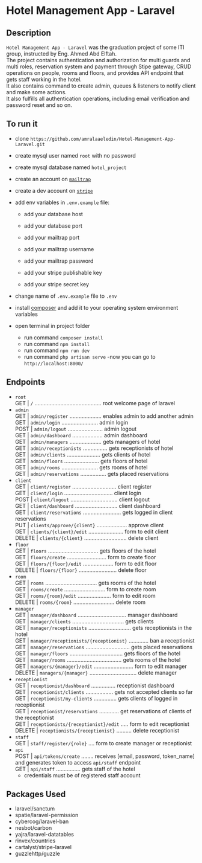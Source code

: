 # Hotel Management App - Laravel

## Description
`Hotel Management App - Laravel` was the graduation project of some ITI group, instructed by Eng. Ahmed Abd Elftah. <br />
The project contains authentication and authorization for multi guards and multi roles, reservation system and payment through Stipe gateway, CRUD operations on people, rooms and floors, and provides API endpoint that gets staff working in the hotel. <br />
It also contains command to create admin, queues & listeners to notify client and make some actions. <br />
It also fulfills all authentication operations, including email verification and password reset and so on.


## To run it
- clone `https://github.com/amralaaeledin/Hotel-Management-App-Laravel.git`
- create mysql user named `root` with no password
- create mysql database named `hotel_project`
- create an account on [`mailtrap`](mailtrap.io) 
- create a dev account on [`stripe`](https://dashboard.stripe.com/register) 
- add env variables in `.env.example` file:
  - add your database host
  - add your database port

  - add your mailtrap port
  - add your mailtrap username
  - add your mailtrap password

  - add your stripe publishable key
  - add your stripe secret key

- change name of `.env.example` file to `.env`
- install [composer](https://getcomposer.org) and add it to your operating system environment variables
- open terminal in project folder
  - run command `composer install` 
  - run command `npm install` 
  - run command `npm run dev` 
  - run command `php artisan serve` 
-now you can go to `http://localhost:8000/` 

## Endpoints
- `root` <br />
  GET   |     `/` ............................................ root welcome page of laravel   
- `admin` <br />
  GET        |  `admin/register` ..................... enables admin to add another admin  
  GET        |  `admin/login` ........................ admin login  
  POST       |  `admin/logout` ....................... admin logout  
  GET        |  `admin/dashboard` .................... admin dashboard  
  GET        |  `admin/managers` ..................... gets managers of hotel  
  GET        |  `admin/receptionists` ................ gets receptionists of hotel  
  GET        |  `admin/clients` ...................... gets clients of hotel  
  GET        |  `admin/floors` ....................... gets floors of hotel  
  GET        |  `admin/rooms` ........................ gets rooms of hotel  
  GET        |  `admin/reservations` ................. gets placed reservations 
- `client` <br />
  GET        |  `client/register` ............................. client register  
  GET        |  `client/login` ................................ client login  
  POST       |  `client/logout` ............................... client logout  
  GET        |  `client/dashboard` ............................ client dashboard  
  GET        |  `client/reservations` ......................... gets logged in client reservations  
  PUT        |  `clients/approve/{client}` .................... approve client  
  GET        |  `clients/{client}/edit` ....................... form to edit client   
  DELETE     |  `clients/{client}` ............................ delete client 
- `floor` <br />
  GET        |  `floors` ................................. gets floors of the hotel  
  GET        |  `floors/create` .......................... form to create floor  
  GET        |  `floors/{floor}/edit` .................... form to edit floor  
  DELETE     |  `floors/{floor}` ......................... delete floor 
- `room` <br />
  GET        |  `rooms` .................................. gets rooms of the hotel  
  GET        |  `rooms/create` ........................... form to create room  
  GET        |  `rooms/{room}/edit` ...................... form to edit room  
  DELETE     |  `rooms/{room}` ........................... delete room 
- `manager` <br />
  GET        |  `manager/dashboard` ................................ manager dashboard  
  GET        |  `manager/clients` .................................. gets clients  
  GET        |  `manager/receptionists` ............................ gets receptionists in the hotel  
  GET        |  `manager/receptionists/{receptionist}` ............. ban a receptionist   
  GET        |  `manager/reservations` ............................. gets placed reservations  
  GET        |  `manager/floors` ................................... gets floors of the hotel   
  GET        |  `manager/rooms` .................................... gets rooms of the hotel  
  GET        |  `managers/{manager}/edit` .......................... form to edit manager  
  DELETE     |  `managers/{manager}` ............................... delete manager 
- `receptionist` <br />
  GET        |   `receptionist/dashboard` ................ receptionist dashboard  
  GET        |   `receptionist/clients` .................. gets not accepted clients so far  
  GET        |   `receptionist/my-clients` ............... gets clients of logged in receptionist   
  GET        |   `receptionist/reservations` ............. get reservations of clients of the receptionist  
  GET        |   `receptionists/{receptionist}/edit` ..... form to edit receptionist  
  DELETE     |   `receptionists/{receptionist}` .......... delete receptionist  
- `staff` <br />
  GET        |   `staff/register/{role}` .... form to create manager or receptionist
- `api` <br />
  POST       |   `api/tokens/create` ........ receives [email, password, token_name] and generates token to access `api/staff` endpoint <br />
  GET        |   `api/staff` ................ gets staff of the hotel  
  - credentials must be of registered staff account  


## Packages Used 
- laravel/sanctum
- spatie/laravel-permission
- cybercog/laravel-ban
- nesbot/carbon
- yajra/laravel-datatables
- rinvex/countries
- cartalyst/stripe-laravel
- guzzlehttp/guzzle
